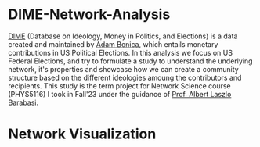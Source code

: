 # DIME-Network-Analysis

[DIME](https://data.stanford.edu/dime) (Database on Ideology, Money in Politics, and Elections) is a data created and maintained by [Adam Bonica](https://web.stanford.edu/~bonica/), which entails monetary contributions in US Political Elections. In this analysis we focus on US Federal Elections, and try to formulate a study to understand the underlying network, it's properties and showcase how we can create a community structure based on the different ideologies amoung the contributors and recipients. This study is the term project for Network Science course (PHYS5116) I took in Fall'23 under the guidance of [Prof. Albert Laszlo Barabasi](https://en.wikipedia.org/wiki/Albert-L%C3%A1szl%C3%B3_Barab%C3%A1si). 

# Network Visualization 



